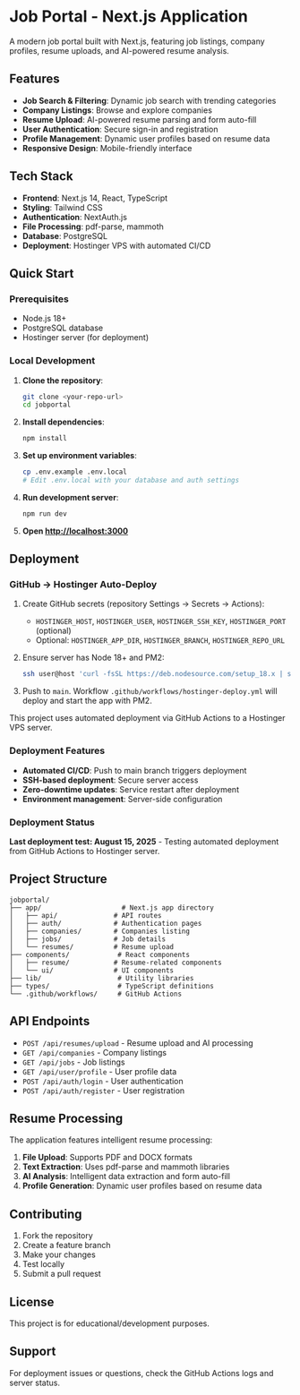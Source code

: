 # Job Portal - Next.js Application

A modern job portal built with Next.js, featuring job listings, company profiles, resume uploads, and AI-powered resume analysis.

## Features

- **Job Search & Filtering**: Dynamic job search with trending categories
- **Company Listings**: Browse and explore companies
- **Resume Upload**: AI-powered resume parsing and form auto-fill
- **User Authentication**: Secure sign-in and registration
- **Profile Management**: Dynamic user profiles based on resume data
- **Responsive Design**: Mobile-friendly interface

## Tech Stack

- **Frontend**: Next.js 14, React, TypeScript
- **Styling**: Tailwind CSS
- **Authentication**: NextAuth.js
- **File Processing**: pdf-parse, mammoth
- **Database**: PostgreSQL
- **Deployment**: Hostinger VPS with automated CI/CD

## Quick Start

### Prerequisites

- Node.js 18+
- PostgreSQL database
- Hostinger server (for deployment)

### Local Development

1. **Clone the repository**:
   ```bash
   git clone <your-repo-url>
   cd jobportal
   ```

2. **Install dependencies**:
   ```bash
   npm install
   ```

3. **Set up environment variables**:
   ```bash
   cp .env.example .env.local
   # Edit .env.local with your database and auth settings
   ```

4. **Run development server**:
   ```bash
   npm run dev
   ```

5. **Open [http://localhost:3000](http://localhost:3000)**

## Deployment

### GitHub → Hostinger Auto-Deploy

1. Create GitHub secrets (repository Settings → Secrets → Actions):
   - `HOSTINGER_HOST`, `HOSTINGER_USER`, `HOSTINGER_SSH_KEY`, `HOSTINGER_PORT` (optional)
   - Optional: `HOSTINGER_APP_DIR`, `HOSTINGER_BRANCH`, `HOSTINGER_REPO_URL`

2. Ensure server has Node 18+ and PM2:
   ```bash
   ssh user@host 'curl -fsSL https://deb.nodesource.com/setup_18.x | sudo -E bash - && sudo apt install -y nodejs && sudo npm i -g pm2'
   ```

3. Push to `main`. Workflow `.github/workflows/hostinger-deploy.yml` will deploy and start the app with PM2.


This project uses automated deployment via GitHub Actions to a Hostinger VPS server.

### Deployment Features

- **Automated CI/CD**: Push to main branch triggers deployment
- **SSH-based deployment**: Secure server access
- **Zero-downtime updates**: Service restart after deployment
- **Environment management**: Server-side configuration

### Deployment Status

**Last deployment test: August 15, 2025** - Testing automated deployment from GitHub Actions to Hostinger server.

## Project Structure

```
jobportal/
├── app/                    # Next.js app directory
│   ├── api/              # API routes
│   ├── auth/             # Authentication pages
│   ├── companies/        # Companies listing
│   ├── jobs/             # Job details
│   └── resumes/          # Resume upload
├── components/            # React components
│   ├── resume/           # Resume-related components
│   └── ui/               # UI components
├── lib/                   # Utility libraries
├── types/                 # TypeScript definitions
└── .github/workflows/     # GitHub Actions
```

## API Endpoints

- `POST /api/resumes/upload` - Resume upload and AI processing
- `GET /api/companies` - Company listings
- `GET /api/jobs` - Job listings
- `GET /api/user/profile` - User profile data
- `POST /api/auth/login` - User authentication
- `POST /api/auth/register` - User registration

## Resume Processing

The application features intelligent resume processing:

1. **File Upload**: Supports PDF and DOCX formats
2. **Text Extraction**: Uses pdf-parse and mammoth libraries
3. **AI Analysis**: Intelligent data extraction and form auto-fill
4. **Profile Generation**: Dynamic user profiles based on resume data

## Contributing

1. Fork the repository
2. Create a feature branch
3. Make your changes
4. Test locally
5. Submit a pull request

## License

This project is for educational/development purposes.

## Support

For deployment issues or questions, check the GitHub Actions logs and server status.
